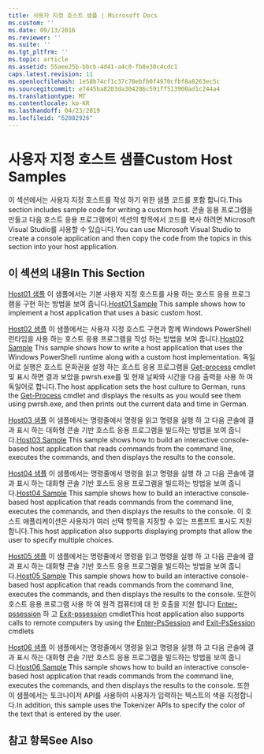 ```yaml
---
title: 사용자 지정 호스트 샘플 | Microsoft Docs
ms.custom: ''
ms.date: 09/13/2016
ms.reviewer: ''
ms.suite: ''
ms.tgt_pltfrm: ''
ms.topic: article
ms.assetid: 55aee25b-bbcb-4d41-a4c0-fb8e30c4cdc1
caps.latest.revision: 11
ms.openlocfilehash: 1e58b74cf1c37c70ebfb0f4970cfbf8a8263ec5c
ms.sourcegitcommit: e7445ba8203da304286c591ff513900ad1c244a4
ms.translationtype: MT
ms.contentlocale: ko-KR
ms.lasthandoff: 04/23/2019
ms.locfileid: "62082926"
---
```

# <a name="custom-host-samples"></a><span data-ttu-id="92f9d-102">사용자 지정 호스트 샘플</span><span class="sxs-lookup"><span data-stu-id="92f9d-102">Custom Host Samples</span></span>

<span data-ttu-id="92f9d-103">이 섹션에서는 사용자 지정 호스트를 작성 하기 위한 샘플 코드를 포함 합니다.</span><span class="sxs-lookup"><span data-stu-id="92f9d-103">This section includes sample code for writing a custom host.</span></span> <span data-ttu-id="92f9d-104">콘솔 응용 프로그램을 만들고 다음 호스트 응용 프로그램에이 섹션의 항목에서 코드를 복사 하려면 Microsoft Visual Studio를 사용할 수 있습니다.</span><span class="sxs-lookup"><span data-stu-id="92f9d-104">You can use Microsoft Visual Studio to create a console application and then copy the code from the topics in this section into your host application.</span></span>

## <a name="in-this-section"></a><span data-ttu-id="92f9d-105">이 섹션의 내용</span><span class="sxs-lookup"><span data-stu-id="92f9d-105">In This Section</span></span>

 <span data-ttu-id="92f9d-106">[Host01 샘플](./host01-sample.md) 이 샘플에서는 기본 사용자 지정 호스트를 사용 하는 호스트 응용 프로그램을 구현 하는 방법을 보여 줍니다.</span><span class="sxs-lookup"><span data-stu-id="92f9d-106">[Host01 Sample](./host01-sample.md) This sample shows how to implement a host application that uses a basic custom host.</span></span>

 <span data-ttu-id="92f9d-107">[Host02 샘플](./host02-sample.md) 이 샘플에서는 사용자 지정 호스트 구현과 함께 Windows PowerShell 런타임을 사용 하는 호스트 응용 프로그램을 작성 하는 방법을 보여 줍니다.</span><span class="sxs-lookup"><span data-stu-id="92f9d-107">[Host02 Sample](./host02-sample.md) This sample shows how to write a host application that uses the Windows PowerShell runtime along with a custom host implementation.</span></span> <span data-ttu-id="92f9d-108">독일어로 실행은 호스트 문화권을 설정 하는 호스트 응용 프로그램을 [Get-process](/powershell/module/Microsoft.PowerShell.Management/Get-Process) cmdlet 및 표시 하면 결과 보았을 pwrsh.exe를 및 현재 날짜와 시간을 다음 출력을 사용 하 여 독일어로 합니다.</span><span class="sxs-lookup"><span data-stu-id="92f9d-108">The host application sets the host culture to German, runs the [Get-Process](/powershell/module/Microsoft.PowerShell.Management/Get-Process) cmdlet and displays the results as you would see them using pwrsh.exe, and then prints out the current data and time in German.</span></span>

 <span data-ttu-id="92f9d-109">[Host03 샘플](./host03-sample.md) 이 샘플에서는 명령줄에서 명령을 읽고 명령을 실행 하 고 다음 콘솔에 결과 표시 하는 대화형 콘솔 기반 호스트 응용 프로그램을 빌드하는 방법을 보여 줍니다.</span><span class="sxs-lookup"><span data-stu-id="92f9d-109">[Host03 Sample](./host03-sample.md) This sample shows how to build an interactive console-based host application that reads commands from the command line, executes the commands, and then displays the results to the console.</span></span>

 <span data-ttu-id="92f9d-110">[Host04 샘플](./host04-sample.md) 이 샘플에서는 명령줄에서 명령을 읽고 명령을 실행 하 고 다음 콘솔에 결과 표시 하는 대화형 콘솔 기반 호스트 응용 프로그램을 빌드하는 방법을 보여 줍니다.</span><span class="sxs-lookup"><span data-stu-id="92f9d-110">[Host04 Sample](./host04-sample.md) This sample shows how to build an interactive console-based host application that reads commands from the command line, executes the commands, and then displays the results to the console.</span></span> <span data-ttu-id="92f9d-111">이 호스트 애플리케이션은 사용자가 여러 선택 항목을 지정할 수 있는 프롬프트 표시도 지원합니다.</span><span class="sxs-lookup"><span data-stu-id="92f9d-111">This host application also supports displaying prompts that allow the user to specify multiple choices.</span></span>

 <span data-ttu-id="92f9d-112">[Host05 샘플](./host05-sample.md) 이 샘플에서는 명령줄에서 명령을 읽고 명령을 실행 하 고 다음 콘솔에 결과 표시 하는 대화형 콘솔 기반 호스트 응용 프로그램을 빌드하는 방법을 보여 줍니다.</span><span class="sxs-lookup"><span data-stu-id="92f9d-112">[Host05 Sample](./host05-sample.md) This sample shows how to build an interactive console-based host application that reads commands from the command line, executes the commands, and then displays the results to the console.</span></span> <span data-ttu-id="92f9d-113">또한이 호스트 응용 프로그램 사용 하 여 원격 컴퓨터에 대 한 호출을 지원 합니다 [Enter-pssession](/powershell/module/Microsoft.PowerShell.Core/Enter-PSSession) 하 고 [Exit-pssession](/powershell/module/Microsoft.PowerShell.Core/Exit-PSSession) cmdlet</span><span class="sxs-lookup"><span data-stu-id="92f9d-113">This host application also supports calls to remote computers by using the [Enter-PsSession](/powershell/module/Microsoft.PowerShell.Core/Enter-PSSession) and [Exit-PsSession](/powershell/module/Microsoft.PowerShell.Core/Exit-PSSession) cmdlets</span></span>

 <span data-ttu-id="92f9d-114">[Host06 샘플](./host06-sample.md) 이 샘플에서는 명령줄에서 명령을 읽고 명령을 실행 하 고 다음 콘솔에 결과 표시 하는 대화형 콘솔 기반 호스트 응용 프로그램을 빌드하는 방법을 보여 줍니다.</span><span class="sxs-lookup"><span data-stu-id="92f9d-114">[Host06 Sample](./host06-sample.md) This sample shows how to build an interactive console-based host application that reads commands from the command line, executes the commands, and then displays the results to the console.</span></span> <span data-ttu-id="92f9d-115">또한 이 샘플에서는 토크나이저 API를 사용하여 사용자가 입력하는 텍스트의 색을 지정합니다.</span><span class="sxs-lookup"><span data-stu-id="92f9d-115">In addition, this sample uses the Tokenizer APIs to specify the color of the text that is entered by the user.</span></span>

## <a name="see-also"></a><span data-ttu-id="92f9d-116">참고 항목</span><span class="sxs-lookup"><span data-stu-id="92f9d-116">See Also</span></span>
